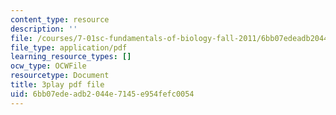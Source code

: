 ```yaml
---
content_type: resource
description: ''
file: /courses/7-01sc-fundamentals-of-biology-fall-2011/6bb07edeadb2044e7145e954fefc0054_1eGsdK1fPLM.pdf
file_type: application/pdf
learning_resource_types: []
ocw_type: OCWFile
resourcetype: Document
title: 3play pdf file
uid: 6bb07ede-adb2-044e-7145-e954fefc0054
---
```

